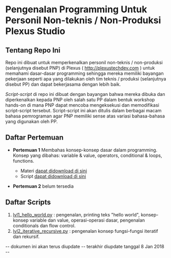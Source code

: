 # Pengenalan Programming Untuk Personil Non-teknis / Non-Produksi Plexus Studio
## Tentang Repo Ini
Repo ini dibuat untuk memperkenalkan personil non-teknis / non-produksi (selanjutnya disebut PNP) di Plexus ( http://plexustechdev.com ) untuk memahami dasar-dasar programming sehingga mereka memiliki bayangan pekerjaan seperti apa yang dilakukan oleh tim teknis / produksi (selanjutnya disebut PP) dan dapat bekerjasama dengan lebih baik. 

*Script-script* di repo ini dibuat dengan bayangan bahwa mereka dibuka dan diperkenalkan kepada PNP oleh salah satu PP dalam bentuk workshop hands-on di mana PNP dapat mencoba mengeksekusi dan memodifikasi script-script tersebut. Script-script ini akan ditulis dalam berbagai macam bahasa pemrograman agar PNP memiliki sense atas variasi bahasa-bahasa yang digunakan oleh PP.

## Daftar Pertemuan
- **Pertemuan 1**
Membahas konsep-konsep dasar dalam programming. Konsep yang dibahas: variable & value, operators, conditional & loops, functions.
  - Materi [dapat didownload di sini](https://github.com/plexusstudio/pengenalan_programming/blob/master/materi/pertemuan_1.md)
  - Script [dapat didownload di sini](https://github.com/plexusstudio/pengenalan_programming/blob/master/scripts/lvl1_hello_world.py)

- **Pertemuan 2**
belum tersedia



## Daftar Scripts 
1. [lvl1_hello_world.py](https://github.com/plexusstudio/pengenalan_programming/blob/master/scripts/lvl1_hello_world.py) : pengenalan, printing teks "hello world", konsep-konsep variable dan value, operasi-operasi dasar, pengenalan conditionals dan flow control.
2. [lvl2_iterative_recursive.py](https://github.com/plexusstudio/pengenalan_programming/blob/master/scripts/lvl2_iterative_recursive.py) : pengenalan konsep fungsi-fungsi iteratif dan rekursif.

-- dokumen ini akan terus diupdate
-- terakhir diupdate tanggal 8 Jan 2018 --

